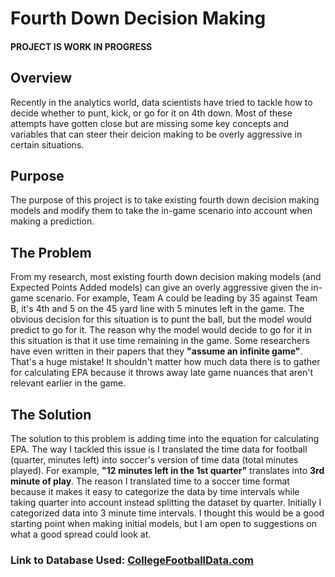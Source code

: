 # Fourth Down Decision Making

#### **PROJECT IS WORK IN PROGRESS**

## Overview
Recently in the analytics world, data scientists have tried to tackle how to decide whether to punt, kick, or go for it on 4th down. Most of these attempts have gotten close but are missing some key concepts and variables that can steer their deicion making to be overly aggressive in certain situations.

## Purpose
The purpose of this project is to take existing fourth down decision making models and modify them to take the in-game scenario into account when making a prediction.

## The Problem
From my research, most existing fourth down decision making models (and Expected Points Added models) can give an overly aggressive given the in-game scenario. For example, Team A could be leading by 35 against Team B, it's 4th and 5 on the 45 yard line with 5 minutes left in the game. The obvious decision for this situation is to punt the ball, but the model would predict to go for it. The reason why the model would decide to go for it in this situation is that it use time remaining in the game. Some researchers have even written in their papers that they **"assume an infinite game"**. That's a huge mistake! It shouldn't matter how much data there is to gather for calculating EPA because it throws away late game nuances that aren't relevant earlier in the game.

## The Solution
The solution to this problem is adding time into the equation for calculating EPA. The way I tackled this issue is I translated the time data for football (quarter, minutes left) into soccer's version of time data (total minutes played). For example, **"12 minutes left in the 1st quarter"** translates into **3rd minute of play**. The reason I translated time to a soccer time format because it makes it easy to categorize the data by time intervals while taking quarter into account instead splitting the dataset by quarter. Initially I categorized data into 3 minute time intervals. I thought this would be a good starting point when making initial models, but I am open to suggestions on what a good spread could look at.


### Link to Database Used: [CollegeFootballData.com](https://collegefootballdata.com/exporter)